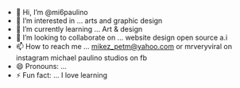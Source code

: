 - 👋 Hi, I’m @mi6paulino
- 👀 I’m interested in ... arts and graphic design
- 🌱 I’m currently learning ... Art & design 
- 💞️ I’m looking to collaborate on ... website design open source a.i
- 📫 How to reach me ... mikez_petm@yahoo.com or mrveryviral on instagram michael paulino studios on fb
- 😄 Pronouns: ...
- ⚡ Fun fact: ... I love learning

<!---
mi6paulino/mi6paulino is a ✨ special ✨ repository because its `README.md` (this file) appears on your GitHub profile.
You can click the Preview link to take a look at your changes.
--->
